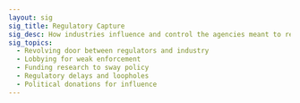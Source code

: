 ```yaml
---
layout: sig
sig_title: Regulatory Capture
sig_desc: How industries influence and control the agencies meant to regulate them, ensuring favorable outcomes.
sig_topics:
  - Revolving door between regulators and industry
  - Lobbying for weak enforcement
  - Funding research to sway policy
  - Regulatory delays and loopholes
  - Political donations for influence
---
```

